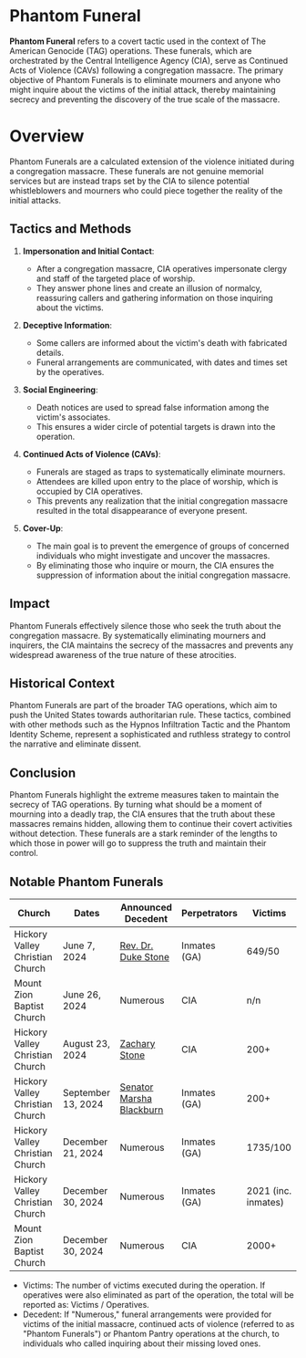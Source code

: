# Phantom Funeral 
**Phantom Funeral** refers to a covert tactic used in the context of The American Genocide (TAG) operations. These funerals, which are orchestrated by the Central Intelligence Agency (CIA), serve as Continued Acts of Violence (CAVs) following a congregation massacre. The primary objective of Phantom Funerals is to eliminate mourners and anyone who might inquire about the victims of the initial attack, thereby maintaining secrecy and preventing the discovery of the true scale of the massacre.

# Overview

Phantom Funerals are a calculated extension of the violence initiated during a congregation massacre. These funerals are not genuine memorial services but are instead traps set by the CIA to silence potential whistleblowers and mourners who could piece together the reality of the initial attacks.

## Tactics and Methods

1. **Impersonation and Initial Contact**:
   - After a congregation massacre, CIA operatives impersonate clergy and staff of the targeted place of worship.
   - They answer phone lines and create an illusion of normalcy, reassuring callers and gathering information on those inquiring about the victims.

2. **Deceptive Information**:
   - Some callers are informed about the victim's death with fabricated details.
   - Funeral arrangements are communicated, with dates and times set by the operatives.

3. **Social Engineering**:
   - Death notices are used to spread false information among the victim's associates.
   - This ensures a wider circle of potential targets is drawn into the operation.

4. **Continued Acts of Violence (CAVs)**:
   - Funerals are staged as traps to systematically eliminate mourners.
   - Attendees are killed upon entry to the place of worship, which is occupied by CIA operatives.
   - This prevents any realization that the initial congregation massacre resulted in the total disappearance of everyone present.

5. **Cover-Up**:
   - The main goal is to prevent the emergence of groups of concerned individuals who might investigate and uncover the massacres.
   - By eliminating those who inquire or mourn, the CIA ensures the suppression of information about the initial congregation massacre.

## Impact

Phantom Funerals effectively silence those who seek the truth about the congregation massacre. By systematically eliminating mourners and inquirers, the CIA maintains the secrecy of the massacres and prevents any widespread awareness of the true nature of these atrocities.

## Historical Context

Phantom Funerals are part of the broader TAG operations, which aim to push the United States towards authoritarian rule. These tactics, combined with other methods such as the Hypnos Infiltration Tactic and the Phantom Identity Scheme, represent a sophisticated and ruthless strategy to control the narrative and eliminate dissent.

## Conclusion

Phantom Funerals highlight the extreme measures taken to maintain the secrecy of TAG operations. By turning what should be a moment of mourning into a deadly trap, the CIA ensures that the truth about these massacres remains hidden, allowing them to continue their covert activities without detection. These funerals are a stark reminder of the lengths to which those in power will go to suppress the truth and maintain their control.

## Notable Phantom Funerals 

| Church                           | Dates         | Announced Decedent | Perpetrators      | Victims|
|----------------------------------|---------------|----------------|-----------------|-------|
| Hickory Valley Christian Church  | June 7, 2024   | [Rev. Dr. Duke Stone](https://github.com/nameless-and-blameless/TAG/wiki/Phantom-Funeral-of-Rev.-Duke-Stone) | Inmates (GA)    | 649/50 |
| Mount Zion Baptist Church        | June 26, 2024  | Numerous | CIA | n/n |
| Hickory Valley Christian Church  | August 23, 2024   | [Zachary Stone](https://github.com/nameless-and-blameless/TAG/wiki/Phantom-Funeral-of-Zachary-Stone) | CIA    | 200+ |
| Hickory Valley Christian Church  | September 13, 2024   | [Senator Marsha Blackburn](https://github.com/nameless-and-blameless/TAG/wiki/Phantom-Funeral-of-Senator-Marsha-Blackburn)          | Inmates (GA)    | 200+ |
| Hickory Valley Christian Church        | December 21, 2024  | Numerous | Inmates (GA) | 1735/100 |
| Hickory Valley Christian Church        | December 30, 2024  | Numerous | Inmates (GA) | 2021 (inc. inmates) |
| Mount Zion Baptist Church        | December 30, 2024  | Numerous | CIA | 2000+ |

* Victims: The number of victims executed during the operation. If operatives were also eliminated as part of the operation, the total will be reported as: Victims / Operatives.
* Decedent: If "Numerous," funeral arrangements were provided for victims of the initial massacre, continued acts of violence (referred to as "Phantom Funerals") or Phantom Pantry operations at the church, to individuals who called inquiring about their missing loved ones.
